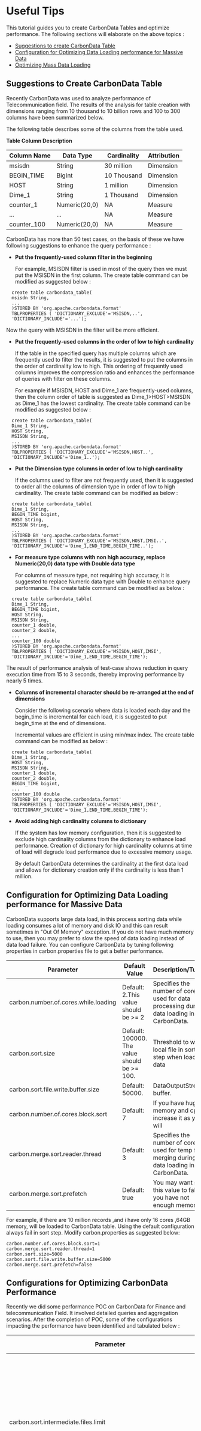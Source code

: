 <!--
    Licensed to the Apache Software Foundation (ASF) under one
    or more contributor license agreements.  See the NOTICE file
    distributed with this work for additional information
    regarding copyright ownership.  The ASF licenses this file
    to you under the Apache License, Version 2.0 (the
    "License"); you may not use this file except in compliance
    with the License.  You may obtain a copy of the License at

      http://www.apache.org/licenses/LICENSE-2.0

    Unless required by applicable law or agreed to in writing,
    software distributed under the License is distributed on an
    "AS IS" BASIS, WITHOUT WARRANTIES OR CONDITIONS OF ANY
    KIND, either express or implied.  See the License for the
    specific language governing permissions and limitations
    under the License.
-->

# Useful Tips
This tutorial guides you to create CarbonData Tables and optimize performance.
The following sections will elaborate on the above topics :

* [Suggestions to create CarbonData Table](#suggestions-to-create-carbondata-table)
* [Configuration for Optimizing Data Loading performance for Massive Data](#configuration-for-optimizing-data-loading-performance-for-massive-data)
* [Optimizing Mass Data Loading](#configurations-for-optimizing-carbondata-performance)


## Suggestions to Create CarbonData Table

Recently CarbonData was used to analyze performance of Telecommunication field.
The results of the analysis for table creation with dimensions ranging from
10 thousand to 10 billion rows and 100 to 300 columns have been summarized below.

The following table describes some of the columns from the table used.


**Table Column Description**

| Column Name | Data Type     | Cardinality | Attribution |
|-------------|---------------|-------------|-------------|
| msisdn      | String        | 30 million  | Dimension   |
| BEGIN_TIME  | BigInt        | 10 Thousand | Dimension   |
| HOST        | String        | 1 million   | Dimension   |
| Dime_1      | String        | 1 Thousand  | Dimension   |
| counter_1   | Numeric(20,0) | NA          | Measure     |
| ...         | ...           | NA          | Measure     |
| counter_100 | Numeric(20,0) | NA          | Measure     |

CarbonData has more than 50 test cases, on the basis of these we have following suggestions to enhance the query performance :



* **Put the frequently-used column filter in the beginning**

  For example, MSISDN filter is used in most of the query then we must put the MSISDN in the first column.
The create table command can be modified as suggested below :

```
  create table carbondata_table(
  msisdn String,
  ...
  )STORED BY 'org.apache.carbondata.format'
  TBLPROPERTIES ( 'DICTIONARY_EXCLUDE'='MSISDN,..',
  'DICTIONARY_INCLUDE'='...');
```

  Now the query with MSISDN in the filter will be more efficient.


* **Put the frequently-used columns in the order of low to high cardinality**

  If the table in the specified query has multiple columns which are frequently used to filter the results, it is suggested to put
  the columns in the order of cardinality low to high. This ordering of frequently used columns improves the compression ratio and
  enhances the performance of queries with filter on these columns.

  For example if MSISDN, HOST and Dime_1 are frequently-used columns, then the column order of table is suggested as
  Dime_1>HOST>MSISDN as Dime_1 has the lowest cardinality.
  The create table command can be modified as suggested below :

```
  create table carbondata_table(
  Dime_1 String,
  HOST String,
  MSISDN String,
  ...
  )STORED BY 'org.apache.carbondata.format'
  TBLPROPERTIES ( 'DICTIONARY_EXCLUDE'='MSISDN,HOST..',
  'DICTIONARY_INCLUDE'='Dime_1..');
```


* **Put the Dimension type columns in order of low to high cardinality**

  If the columns used to filter are not frequently used, then it is suggested to order all the columns of dimension type in order of low to high cardinality.
The create table command can be modified as below :

```
  create table carbondata_table(
  Dime_1 String,
  BEGIN_TIME bigint,
  HOST String,
  MSISDN String,
  ...
  )STORED BY 'org.apache.carbondata.format'
  TBLPROPERTIES ( 'DICTIONARY_EXCLUDE'='MSISDN,HOST,IMSI..',
  'DICTIONARY_INCLUDE'='Dime_1,END_TIME,BEGIN_TIME..');
```


* **For measure type columns with non high accuracy, replace Numeric(20,0) data type with Double data type**

  For columns of measure type, not requiring high accuracy, it is suggested to replace Numeric data type with Double to enhance
query performance. The create table command can be modified as below :

```
  create table carbondata_table(
  Dime_1 String,
  BEGIN_TIME bigint,
  HOST String,
  MSISDN String,
  counter_1 double,
  counter_2 double,
  ...
  counter_100 double
  )STORED BY 'org.apache.carbondata.format'
  TBLPROPERTIES ( 'DICTIONARY_EXCLUDE'='MSISDN,HOST,IMSI',
  'DICTIONARY_INCLUDE'='Dime_1,END_TIME,BEGIN_TIME');
```
  The result of performance analysis of test-case shows reduction in query execution time from 15 to 3 seconds, thereby improving performance by nearly 5 times.


* **Columns of incremental character should be re-arranged at the end of dimensions**

  Consider the following scenario where data is loaded each day and the begin_time is incremental for each load, it is
suggested to put begin_time at the end of dimensions.

  Incremental values are efficient in using min/max index. The create table command can be modified as below :

```
  create table carbondata_table(
  Dime_1 String,
  HOST String,
  MSISDN String,
  counter_1 double,
  counter_2 double,
  BEGIN_TIME bigint,
  ...
  counter_100 double
  )STORED BY 'org.apache.carbondata.format'
  TBLPROPERTIES ( 'DICTIONARY_EXCLUDE'='MSISDN,HOST,IMSI',
  'DICTIONARY_INCLUDE'='Dime_1,END_TIME,BEGIN_TIME');
```


* **Avoid adding high cardinality columns to dictionary**

  If the system has low memory configuration, then it is suggested to exclude high cardinality columns from the dictionary to
enhance load performance. Creation of  dictionary for high cardinality columns at time of load will degrade load performance due to
excessive memory usage.

  By default CarbonData determines the cardinality at the first data load and allows for dictionary creation only if the cardinality is less than
1 million.



## Configuration for Optimizing Data Loading performance for Massive Data


 CarbonData supports large data load, in this process sorting data while loading consumes a lot of memory and disk IO and
 this can result sometimes in "Out Of Memory" exception.
 If you do not have much memory to use, then you may prefer to slow the speed of data loading instead of data load failure.
 You can configure CarbonData by tuning following properties in carbon.properties file to get a better performance.

| Parameter | Default Value | Description/Tuning |
|-----------|-------------|--------|
|carbon.number.of.cores.while.loading|Default: 2.This value should be >= 2|Specifies the number of cores used for data processing during data loading in CarbonData. |
|carbon.sort.size|Default: 100000. The value should be >= 100.|Threshold to write local file in sort step when loading data|
|carbon.sort.file.write.buffer.size|Default:  50000.|DataOutputStream buffer. |
|carbon.number.of.cores.block.sort|Default: 7 | If you have huge memory and cpus, increase it as you will|
|carbon.merge.sort.reader.thread|Default: 3 |Specifies the number of cores used for temp file merging during data loading in CarbonData.|
|carbon.merge.sort.prefetch|Default: true | You may want set this value to false if you have not enough memory|


For example, if there are  10 million records ,and i have only 16 cores ,64GB memory, will be loaded to CarbonData table.
Using the default configuration  always fail in sort step. Modify carbon.properties as suggested below:


```
carbon.number.of.cores.block.sort=1
carbon.merge.sort.reader.thread=1
carbon.sort.size=5000
carbon.sort.file.write.buffer.size=5000
carbon.merge.sort.prefetch=false
```

## Configurations for Optimizing CarbonData Performance

Recently we did some performance POC on CarbonData for Finance and telecommunication Field. It involved detailed queries and aggregation
scenarios. After the completion of POC, some of the configurations impacting the performance have been identified and tabulated below :

| Parameter | Location | Used For  | Description | Tuning |
|----------------------------------------------|-----------------------------------|---------------------------|----------------------------------------------------------------------------------------------------------------------------------------------------------------------------------|------------------------------------------------------------------------------------------------------------------------------------------------------------------------------------------------------------------------------------------------------------------------------------------------------------------------------------------------------------------------------------------------------------------------------------------------------------------------------------------------------------------------------------------------------------------------------------------------------------------------------------------------|
| carbon.sort.intermediate.files.limit | spark/carbonlib/carbon.properties | Data loading | During the loading of data, local temp is used to sort the data. This number specifies the minimum number of intermediate files after which the  merge sort has to be initiated. | Increasing the parameter to a higher value will improve the load performance. For example, when we increase the value from 20 to 100, it increases the data load performance from 35MB/S to more than 50MB/S. Higher values of this parameter consumes  more memory during the load. |
| carbon.number.of.cores.while.loading | spark/carbonlib/carbon.properties | Data loading | Specifies the number of cores used for data processing during data loading in CarbonData. | If you have more number of CPUs, then you can increase the number of CPUs, which will increase the performance. For example if we increase the value from 2 to 4 then the CSV reading performance can increase about 1 times |
| carbon.compaction.level.threshold | spark/carbonlib/carbon.properties | Data loading and Querying | For minor compaction, specifies the number of segments to be merged in stage 1 and number of compacted segments to be merged in stage 2. | Each CarbonData load will create one segment, if every load is small in size it will generate many small file over a period of time impacting the query performance. Configuring this parameter will merge the small segment to one big segment which will sort the data and improve the performance. For Example in one telecommunication scenario, the performance improves about 2 times after minor compaction. |
| spark.sql.shuffle.partitions | spark/conf/spark-defaults.conf | Querying | The number of task started when spark shuffle. | The value can be 1 to 2 times as much as the executor cores. In an aggregation scenario, reducing the number from 200 to 32 reduced the query time from 17 to 9 seconds. |
| spark.executor.instances/spark.executor.cores/spark.executor.memory | spark/conf/spark-defaults.conf | Querying | The number of executors, CPU cores, and memory used for CarbonData query. | In the bank scenario, we provide the 4 CPUs cores and 15 GB for each executor which can get good performance. This 2 value does not mean more the better. It needs to be configured properly in case of limited resources. For example, In the bank scenario, it has enough CPU 32 cores each node but less memory 64 GB each node. So we cannot give more CPU but less memory. For example, when 4 cores and 12GB for each executor. It sometimes happens GC during the query which impact the query performance very much from the 3 second to more than 15 seconds. In this scenario need to increase the memory or decrease the CPU cores. |
| carbon.detail.batch.size | spark/carbonlib/carbon.properties | Data loading | The buffer size to store records, returned from the block scan. | In limit scenario this parameter is very important. For example your query limit is 1000. But if we set this value to 3000 that means we get 3000 records from scan but spark will only take 1000 rows. So the 2000 remaining are useless. In one Finance test case after we set it to 100, in the limit 1000 scenario the performance increase about 2 times in comparison to if we set this value to 12000. |
| carbon.use.local.dir | spark/carbonlib/carbon.properties | Data loading | Whether use YARN local directories for multi-table load disk load balance | If this is set it to true CarbonData will use YARN local directories for multi-table load disk load balance, that will improve the data load performance. |

Note: If your CarbonData instance is provided only for query, you may specify the property 'spark.speculation=true' which is in conf directory of spark.
